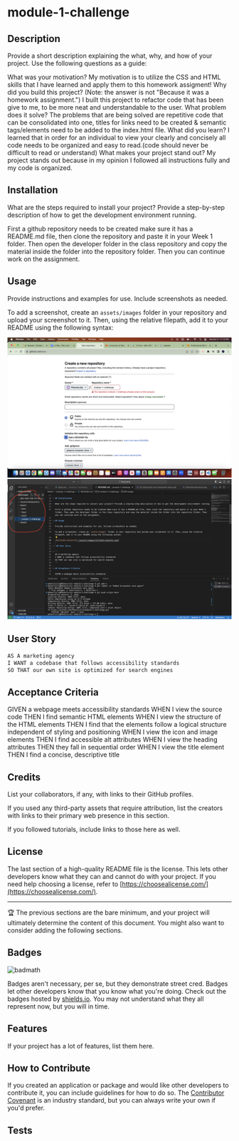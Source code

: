 # module-1-challenge
## Description

Provide a short description explaining the what, why, and how of your project. Use the following questions as a guide:

What was your motivation?
My motivation is to utilize the CSS and HTML skills that I have learned and apply them to this homework assigment!
Why did you build this project? (Note: the answer is not "Because it was a homework assignment.")
I built this project to refactor code that has been give to me, to be more neat and understandable to the user.
What problem does it solve?
The problems that are being solved are repetitive code that can be consolidated into one, titles for links need to be created &
semantic tags/elements need to be added to the index.html file.
What did you learn?
I learned that in order for an individual to view your clearly and concisely all code needs to be organized and easy to read.(code should never be difficult to read or understand)
What makes your project stand out?
My project stands out because in my opinion I followed all instructions fully and my code is organized.

## Installation

What are the steps required to install your project? Provide a step-by-step description of how to get the development environment running.

First a github repository needs to be created make sure it has a README.md file, then clone the repository and paste it in your Week 1 folder. Then open the developer folder in the class repository and copy the material inside the folder into the repository folder. Then you can continue work on the assignment.

## Usage

Provide instructions and examples for use. Include screenshots as needed.

To add a screenshot, create an `assets/images` folder in your repository and upload your screenshot to it. Then, using the relative filepath, add it to your README using the following syntax:

![GitHubScreenshot](./assets/images/GithubScreenshot.png)
![Step2Screenshot](./assets/images/Step2.png)
 ## User Story

```
AS A marketing agency
I WANT a codebase that follows accessibility standards
SO THAT our own site is optimized for search engines
```

## Acceptance Criteria

GIVEN a webpage meets accessibility standards
WHEN I view the source code
THEN I find semantic HTML elements
WHEN I view the structure of the HTML elements
THEN I find that the elements follow a logical structure independent of styling and positioning
WHEN I view the icon and image elements
THEN I find accessible alt attributes
WHEN I view the heading attributes
THEN they fall in sequential order
WHEN I view the title element
THEN I find a concise, descriptive title

## Credits

List your collaborators, if any, with links to their GitHub profiles.

If you used any third-party assets that require attribution, list the creators with links to their primary web presence in this section.

If you followed tutorials, include links to those here as well.

## License

The last section of a high-quality README file is the license. This lets other developers know what they can and cannot do with your project. If you need help choosing a license, refer to [https://choosealicense.com/](https://choosealicense.com/).

---

🏆 The previous sections are the bare minimum, and your project will ultimately determine the content of this document. You might also want to consider adding the following sections.

## Badges

![badmath](https://img.shields.io/github/languages/top/lernantino/badmath)

Badges aren't necessary, per se, but they demonstrate street cred. Badges let other developers know that you know what you're doing. Check out the badges hosted by [shields.io](https://shields.io/). You may not understand what they all represent now, but you will in time.

## Features

If your project has a lot of features, list them here.

## How to Contribute

If you created an application or package and would like other developers to contribute it, you can include guidelines for how to do so. The [Contributor Covenant](https://www.contributor-covenant.org/) is an industry standard, but you can always write your own if you'd prefer.

## Tests

